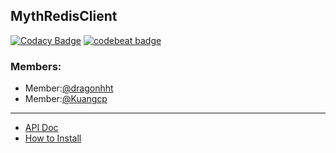 ## MythRedisClient
[![Codacy Badge](https://api.codacy.com/project/badge/Grade/a96af06e0b984502bcff2c64f9fc9bbb)](https://www.codacy.com/app/Kuangcp/MythRedisClient?utm_source=github.com&amp;utm_medium=referral&amp;utm_content=Kuangcp/MythRedisClient&amp;utm_campaign=Badge_Grade)
[![codebeat badge](https://codebeat.co/badges/894d2da8-5926-4c74-9e25-664a424beff7)](https://codebeat.co/projects/github-com-kuangcp-mythredisclient-master)


### Members:


- Member:[@dragonhht](https://github.com/dragonhht)
- Member:[@Kuangcp](https://github.com/kuangcp)


*****

- [API Doc](https://kuangcp.github.io/Docs/MythRedisClient/javadoc/)
- [How to Install](https://github.com/Kuangcp/MythRedisClient/wiki)






